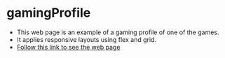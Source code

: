 # gamingProfile

- This web page is an example of a gaming profile of one of the games.
- It applies responsive layouts using flex and grid.
- [Follow this link to see the web page](https://amrfayez247.github.io/gamingProfile/index.html)
